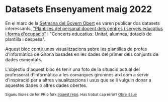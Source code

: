 # Datasets Ensenyament maig 2022


En el marc de la [Setmana del Govern Obert](https://educacio.gencat.cat/ca/departament/transparencia/govern-obert/) es varen publicar dos datasets interessants, ["Plantilles del personal docent dels centres i serveis educatius i forma d'ocupació"](https://analisi.transparenciacatalunya.cat/Educaci-/Plantilles-del-personal-docent-dels-centres-i-serv/9zqj-j7ei) i "Concerts educatius: Unitat, alumnes, dotació de plantilla i despesa".

Aquest bloc conté unes visualitzacions sobre les plantilles de profes d'informàtica de Girona basades en les dades del primer dels conjunts de dades esmentats.

L'objectiu d'aquest bloc és tenir una foto de la situació actual del professorat d'informàtica a les comarques gironines així com a servir d'inspiració per a altres visualitzacions i usus que se li vulguin donar a aquestes dades o altres dades obertes. 

<sub>Sigueu lliures de fer PR o fork [aquest repo](https://github.com/ctrl-alt-d/dataset_ensenyament_2022). Has trobat cap error? [Obra issue](https://github.com/ctrl-alt-d/dataset_ensenyament_2022/issues)</sub>
